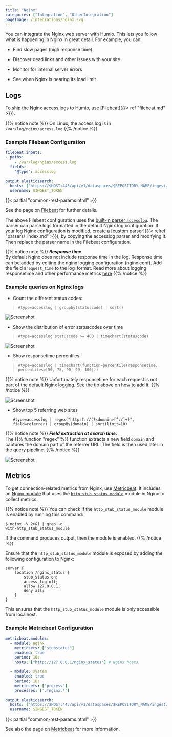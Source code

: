 ```yaml
---
title: "Nginx"
categories: ["Integration", "OtherIntegration"]
pageImage: /integrations/nginx.svg
---
```


You can integrate the Nginx web server with Humio. This lets you follow what
is happening in Nginx in great detail. For example, you can:

* Find slow pages (high response time)

* Discover dead links and other issues with your site

* Monitor for internal server errors

* See when Nginx is nearing its load limit


## Logs

To ship the Nginx access logs to Humio, use
[Filebeat]({{< ref "filebeat.md" >}}).

{{% notice note %}}
On Linux, the access log is in `/var/log/nginx/access.log`
{{% /notice %}}

### Example Filebeat Configuration

``` yaml
filebeat.inputs:
- paths:
    - /var/log/nginx/access.log
  fields:
    "@type": accesslog

output.elasticsearch:
  hosts: ["https://$HOST:443/api/v1/dataspaces/$REPOSITORY_NAME/ingest/elasticsearch"]
  username: $INGEST_TOKEN
```

{{< partial "common-rest-params.html" >}}

See the page on [Filebeat](/sending-data/data-shippers/beats/filebeat/) for further details.

The above Filebeat configuration uses the [built-in parser `accesslog`](/sending-data/parsers/built_in_parsers/#accesslog).
The parser can parse logs formatted in the default Nginx log configuration.
If your log Nginx configuration is modified, create a [custom parser]({{< relref "parsers/_index.md" >}}), by copying the accesslog parser and modifying it.
Then replace the parser name in the Filebeat configuration.

{{% notice note %}}
***Response time***  
By default Nginx does not include response time in the log.
Response time can be added by editing the nginx logging configuration (nginx.conf).
Add the field `$request_time` to the log_format.
Read more about logging responsetime and other performance metrics [here](https://www.nginx.com/blog/using-nginx-logging-for-application-performance-monitoring/)
{{% /notice %}}


### Example queries on Nginx logs

* Count the different status codes:
 > `#type=accesslog | groupby(statuscode) | sort()`

![Screenshot](/images/nginx-statuscodes.png)

* Show the distribution of error statuscodes over time
 > `#type=accesslog statuscode >= 400 | timechart(statuscode)`

![Screenshot](/images/nginx-statuscodes-timechart.png)

* Show responsetime percentiles.
 > `#type=accesslog | timechart(function=percentile(responsetime, percentiles=[50, 75, 90, 99, 100]))`

{{% notice note %}}
Unfortunately responsetime for each request is not part of the default Nginx logging.
See the tip above on how to add it.
{{% /notice %}}

![Screenshot](/images/nginx-responsetime-percentiles.png)


* Show top 5 referring web sites

   `#type=accesslog | regex("https?://(?<domain>[^:/]+)", field=referrer) | groupBy(domain) | sort(limit=10)`

{{% notice note %}}
***Field extraction at search time.***  
The {{% function "regex" %}} function extracts a new field `domain` and captures the domain part of the referrer URL.
The field is then used later in the query pipeline.
{{% /notice %}}

![Screenshot](/images/nginx-referrer.png)


## Metrics

To get connection-related metrics from Nginx, use
[Metricbeat](https://www.elastic.co/guide/en/beats/metricbeat/current/index.html).
It includes an [Nginx module](https://www.elastic.co/guide/en/beats/metricbeat/current/metricbeat-module-nginx.html)
that uses the
[`http_stub_status_module`](http://nginx.org/en/docs/http/ngx_http_stub_status_module.html)
module in Nginx to collect metrics.

{{% notice note %}}
You can check if the `http_stub_status_module` module is enabled by running
this command:

```
$ nginx -V 2>&1 | grep -o
with-http_stub_status_module
```

If the command produces output, then the module is enabled.
{{% /notice %}}

Ensure that the `http_stub_status_module` module is exposed by adding the following
configuration to Nginx:

```nginx
server {
    location /nginx_status {
        stub_status on;
        access_log off;
        allow 127.0.0.1;
        deny all;
    }
}
```

This ensures that the `http_stub_status_module` module is only accessible from localhost.


### Example Metricbeat Configuration

``` yaml
metricbeat.modules:
  - module: nginx
    metricsets: ["stubstatus"]
    enabled: true
    period: 10s
    hosts: ["http://127.0.0.1/nginx_status"] # Nginx hosts

  - module: system
    enabled: true
    period: 10s
    metricsets: ["process"]
    processes: ['.*nginx.*']

output.elasticsearch:
  hosts: ["https://$HOST:443/api/v1/dataspaces/$REPOSITORY_NAME/ingest/elasticsearch"]
  username: $INGEST_TOKEN
```

{{< partial "common-rest-params.html" >}}

See also the page on [Metricbeat](/sending-data/data-shippers/beats/metricbeat/) for more
information.

